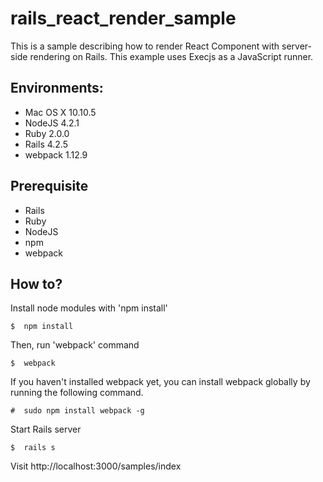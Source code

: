 # rails_react_render_sample

This is a sample describing how to render React Component with server-side rendering on Rails. This example uses Execjs as a JavaScript runner. 

## Environments:

* Mac OS X 10.10.5
* NodeJS 4.2.1
* Ruby  2.0.0
* Rails 4.2.5
* webpack 1.12.9

## Prerequisite

* Rails
* Ruby
* NodeJS
* npm
* webpack

## How to?

Install node modules with 'npm install'

```
$  npm install
```

Then, run 'webpack' command

```
$  webpack
```

If you haven't installed webpack yet, you can install webpack globally by running the following command.

```
#  sudo npm install webpack -g
``` 

Start Rails server

```
$  rails s
```

Visit http://localhost:3000/samples/index

